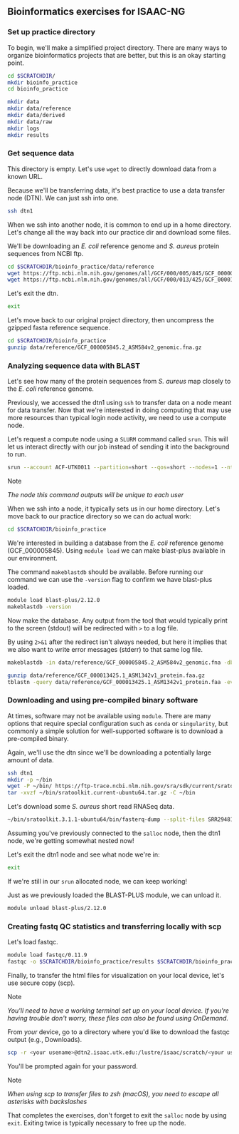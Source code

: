 ## Bioinformatics exercises for ISAAC-NG

### Set up practice directory

To begin, we'll make a simplified project directory. There are many ways to organize bioinformatics projects that are better, but this is an okay starting point.
```bash
cd $SCRATCHDIR/
mkdir bioinfo_practice
cd bioinfo_practice

mkdir data
mkdir data/reference
mkdir data/derived
mkdir data/raw
mkdir logs
mkdir results
```

### Get sequence data

This directory is empty. Let's use `wget` to directly download data from a known URL.

Because we'll be transferring data, it's best practice to use a data transfer node (DTN). We can just ssh into one.
```bash
ssh dtn1
```

When we ssh into another node, it is common to end up in a home directory. Let's change all the way back into our practice dir and download some files.

We'll be downloading an _E. coli_ reference genome and _S. aureus_ protein sequences from NCBI ftp.
```bash
cd $SCRATCHDIR/bioinfo_practice/data/reference
wget https://ftp.ncbi.nlm.nih.gov/genomes/all/GCF/000/005/845/GCF_000005845.2_ASM584v2/GCF_000005845.2_ASM584v2_genomic.fna.gz
wget https://ftp.ncbi.nlm.nih.gov/genomes/all/GCF/000/013/425/GCF_000013425.1_ASM1342v1/GCF_000013425.1_ASM1342v1_protein.faa.gz
```

Let's exit the dtn.
```bash
exit
```

Let's move back to our original project directory, then uncompress the gzipped fasta reference sequence.
```bash
cd $SCRATCHDIR/bioinfo_practice
gunzip data/reference/GCF_000005845.2_ASM584v2_genomic.fna.gz
```

### Analyzing sequence data with BLAST

Let's see how many of the protein sequences from _S. aureus_ map closely to the _E. coli_ reference genome.

Previously, we accessed the dtn1 using `ssh` to transfer data on a node meant for data transfer. Now that we're interested in doing computing that may use more resources than typical login node activity, we need to use a compute node.

Let's request a compute node using a `SLURM` command called `srun`. This will let us interact directly with our job instead of sending it into the background to run.
```bash
srun --account ACF-UTK0011 --partition=short --qos=short --nodes=1 --ntasks=2 --mem=8G --time=0-03:00:00 --pty /bin/bash
```
> [!NOTE]
> _The node this command outputs will be unique to each user_

When we ssh into a node, it typically sets us in our home directory. Let's move back to our practice directory so we can do actual work:
```bash
cd $SCRATCHDIR/bioinfo_practice
```

We're interested in building a database from the _E. coli_ reference genome (GCF_000005845). Using `module load` we can make blast-plus available in our environment.

The command `makeblastdb` should be available. Before running our command we can use the `-version` flag to confirm we have blast-plus loaded.
```bash
module load blast-plus/2.12.0
makeblastdb -version
```

Now make the database. Any output from the tool that would typically print to the screen (stdout) will be redirected with `>` to a log file.

By using `2>&1` after the redirect isn't always needed, but here it implies that we also want to write error messages (stderr) to that same log file.
```bash
makeblastdb -in data/reference/GCF_000005845.2_ASM584v2_genomic.fna -dbtype nucl -out data/derived/e_coli_db > logs/makeblastdb.log 2>&1
```

```bash
gunzip data/reference/GCF_000013425.1_ASM1342v1_protein.faa.gz
tblastn -query data/reference/GCF_000013425.1_ASM1342v1_protein.faa -evalue .1 -db data/derived/e_coli_db -out results/e_coli_s_aureus_tblastn_results.txt -outfmt 6 > logs/tblastn.log 2>&1
```

### Downloading and using pre-compiled binary software

At times, software may not be available using `module`. There are many options that require special configuration such as `conda` or `singularity`, but commonly a simple solution for well-supported software is to download a pre-compiled binary.

Again, we'll use the dtn since we'll be downloading a potentially large amount of data.

```bash
ssh dtn1
mkdir -p ~/bin
wget -P ~/bin/ https://ftp-trace.ncbi.nlm.nih.gov/sra/sdk/current/sratoolkit.current-ubuntu64.tar.gz
tar -xvzf ~/bin/sratoolkit.current-ubuntu64.tar.gz -C ~/bin
```

Let's download some _S. aureus_ short read RNASeq data.
```bash
~/bin/sratoolkit.3.1.1-ubuntu64/bin/fasterq-dump --split-files SRR29481819 -O $SCRATCHDIR/bioinfo_practice/data/raw
```

Assuming you've previously connected to the `salloc` node, then the dtn1 node, we're getting somewhat nested now!

Let's exit the dtn1 node and see what node we're in:
```bash
exit
```

If we're still in our `srun` allocated node, we can keep working!

Just as we previously loaded the BLAST-PLUS module, we can unload it.
```bash
module unload blast-plus/2.12.0
```

### Creating fastq QC statistics and transferring locally with scp

Let's load fastqc.
```bash
module load fastqc/0.11.9
fastqc -o $SCRATCHDIR/bioinfo_practice/results $SCRATCHDIR/bioinfo_practice/data/raw/SRR29481819_1.fastq $SCRATCHDIR/bioinfo_practice/data/raw/SRR29481819_2.fastq
```
Finally, to transfer the html files for visualization on your local device, let's use secure copy (scp).

> [!NOTE]
> _You'll need to have a working terminal set up on your local device. If you're having trouble don't worry, these files can also be found using OnDemand._

From *your* device, go to a directory where you'd like to download the fastqc output (e.g., Downloads).
```bash
scp -r <your usename>@dtn2.isaac.utk.edu:/lustre/isaac/scratch/<your usename>/bioinfo_practice/results/\*html .
```

You'll be prompted again for your password.

> [!NOTE]
> _When using scp to transfer files to zsh (macOS), you need to escape all asterisks with backslashes_

That completes the exercises, don't forget to exit the `salloc` node by using `exit`. Exiting twice is typically necessary to free up the node.

